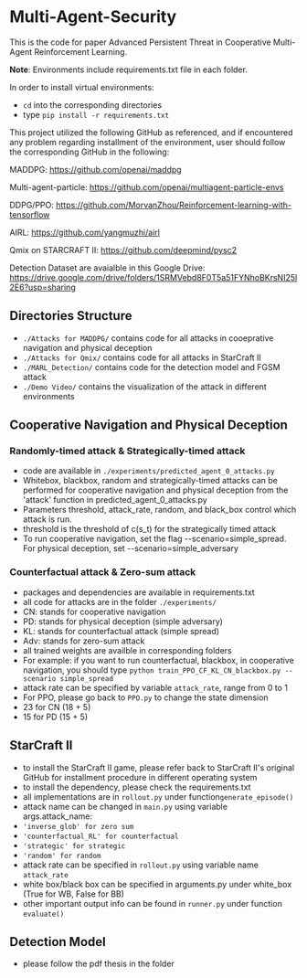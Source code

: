 # Multi-Agent-Security
This is the code for paper Advanced Persistent Threat in Cooperative Multi-Agent Reinforcement Learning. 

**Note**: Environments include requirements.txt file in each folder. 

In order to install virtual environments:

- `cd` into the corresponding directories 
- type `pip install -r requirements.txt`

This project utilized the following GitHub as referenced, and if encountered any problem regarding installment of the environment, user should follow the corresponding GitHub in the following: 

MADDPG: https://github.com/openai/maddpg

Multi-agent-particle: https://github.com/openai/multiagent-particle-envs

DDPG/PPO: https://github.com/MorvanZhou/Reinforcement-learning-with-tensorflow

AIRL: https://github.com/yangmuzhi/airl

Qmix on STARCRAFT II: https://github.com/deepmind/pysc2

Detection Dataset are avaialble in this Google Drive: https://drive.google.com/drive/folders/1SRMVebd8F0T5a51FYNhoBKrsNI25l2E6?usp=sharing

## Directories Structure
- `./Attacks for MADDPG/` contains code for all attacks in cooeprative navigation and physical deception
- `./Attacks for Qmix/` contains code for all attacks in StarCraft II
- `./MARL_Detection/` contains code for the detection model and FGSM attack
- `./Demo Video/` contains the visualization of the attack in different environments

## Cooperative Navigation and Physical Deception
### Randomly-timed attack & Strategically-timed attack
- code are available in `./experiments/predicted_agent_0_attacks.py`
- Whitebox, blackbox, random and strategically-timed attacks can be performed for cooperative navigation and physical deception from the 'attack' function in predicted_agent_0_attacks.py
- Parameters threshold, attack_rate, random, and black_box control which attack is run.
- threshold is the threshold of c(s_t) for the strategically timed attack
- To run cooperative navigation, set the flag --scenario=simple_spread. For physical deception, set --scenario=simple_adversary

### Counterfactual attack & Zero-sum attack
- packages and dependencies are available in requirements.txt
- all code for attacks are in the folder `./experiments/`
- CN: stands for cooperative navigation
- PD: stands for physical deception (simple adversary)
- KL: stands for counterfactual attack (simple spread)
- Adv: stands for zero-sum attack
- all trained weights are availble in corresponding folders
- For example: if you want to run counterfactual, blackbox, in cooperative navigation, you should type
`python train_PPO_CF_KL_CN_blackbox.py --scenario simple_spread`
- attack rate can be specified by variable `attack_rate`, range from 0 to 1
- For PPO, please go back to `PPO.py` to change the state dimension
- 23 for CN (18 + 5)
- 15 for PD (15 + 5)

## StarCraft II
- to install the StarCraft II game, please refer back to StarCraft II's original GitHub for installment procedure in different operating system
- to install the dependency, please check the requirements.txt
- all implementations are in `rollout.py` under function`generate_episode()`
- attack name can be changed in `main.py` using variable args.attack_name:
- `'inverse_glob' for zero sum`
- `'counterfactual_RL' for counterfactual`
- `'strategic' for strategic`
- `'random' for random`
- attack rate can be specified in `rollout.py` using variable name `attack_rate`
- white box/black box can be specified in arguments.py under white_box (True for WB, False for BB)
- other important output info can be found in `runner.py` under function `evaluate()`

## Detection Model
- please follow the pdf thesis in the folder 
